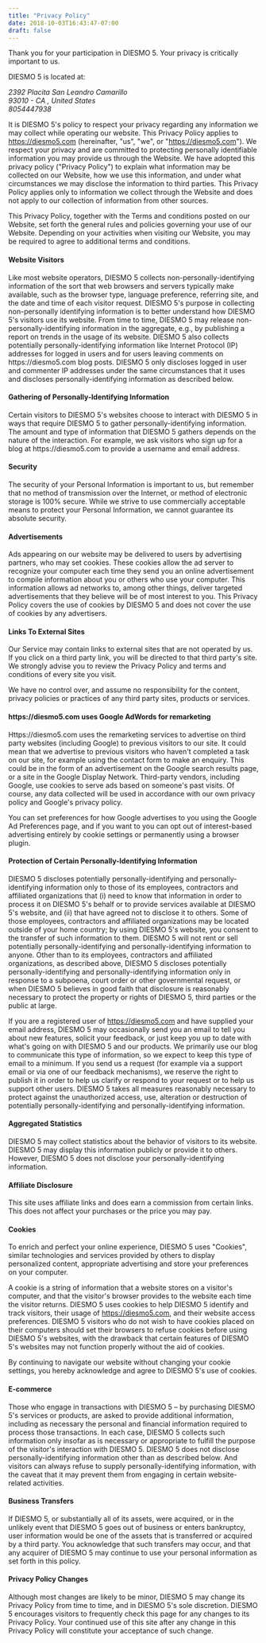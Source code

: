 ```yaml
---
title: "Privacy Policy"
date: 2018-10-03T16:43:47-07:00
draft: false
---
```


Thank you for your participation in DIESMO 5. Your privacy is critically important to us.

DIESMO 5 is located at:

<address>2392 Placita San Leandro Camarillo <br />93010 - CA , United States<br/>8054447938</address>

It is DIESMO 5's policy to respect your privacy regarding any information we may collect while operating our website. This Privacy Policy applies to <a href="https://diesmo5.com">https://diesmo5.com</a> (hereinafter, "us", "we", or "https://diesmo5.com"). We respect your privacy and are committed to protecting personally identifiable information you may provide us through the Website. We have adopted this privacy policy ("Privacy Policy") to explain what information may be collected on our Website, how we use this information, and under what circumstances we may disclose the information to third parties. This Privacy Policy applies only to information we collect through the Website and does not apply to our collection of information from other sources.

This Privacy Policy, together with the Terms and conditions posted on our Website, set forth the general rules and policies governing your use of our Website. Depending on your activities when visiting our Website, you may be required to agree to additional terms and conditions.

<h4 class="font-weight-bold text-dark pt-3">Website Visitors</h4>
Like most website operators, DIESMO 5 collects non-personally-identifying information of the sort that web browsers and servers typically make available, such as the browser type, language preference, referring site, and the date and time of each visitor request. DIESMO 5's purpose in collecting non-personally identifying information is to better understand how DIESMO 5's visitors use its website. From time to time, DIESMO 5 may release non-personally-identifying information in the aggregate, e.g., by publishing a report on trends in the usage of its website.
DIESMO 5 also collects potentially personally-identifying information like Internet Protocol (IP) addresses for logged in users and for users leaving comments on https://diesmo5.com blog posts. DIESMO 5 only discloses logged in user and commenter IP addresses under the same circumstances that it uses and discloses personally-identifying information as described below.

<h4 class="font-weight-bold text-dark pt-3">Gathering of Personally-Identifying Information</h4>
Certain visitors to DIESMO 5's websites choose to interact with DIESMO 5 in ways that require DIESMO 5 to gather personally-identifying information. The amount and type of information that DIESMO 5 gathers depends on the nature of the interaction. For example, we ask visitors who sign up for a blog at https://diesmo5.com to provide a username and email address.

<h4 class="font-weight-bold text-dark pt-3">Security</h4>
The security of your Personal Information is important to us, but remember that no method of transmission over the Internet, or method of electronic storage is 100% secure. While we strive to use commercially acceptable means to protect your Personal Information, we cannot guarantee its absolute security.

<h4 class="font-weight-bold text-dark pt-3">Advertisements</h4>
Ads appearing on our website may be delivered to users by advertising partners, who may set cookies. These cookies allow the ad server to recognize your computer each time they send you an online advertisement to compile information about you or others who use your computer. This information allows ad networks to, among other things, deliver targeted advertisements that they believe will be of most interest to you. This Privacy Policy covers the use of cookies by DIESMO 5 and does not cover the use of cookies by any advertisers.


<h4 class="font-weight-bold text-dark pt-3">Links To External Sites</h4>
Our Service may contain links to external sites that are not operated by us. If you click on a third party link, you will be directed to that third party's site. We strongly advise you to review the Privacy Policy and terms and conditions of every site you visit.

We have no control over, and assume no responsibility for the content, privacy policies or practices of any third party sites, products or services.
			
<h4 class="font-weight-bold text-dark pt-3">https://diesmo5.com uses Google AdWords for remarketing</h4>
Https://diesmo5.com uses the remarketing services to advertise on third party websites (including Google) to previous visitors to our site. It could mean that we advertise to previous visitors who haven't completed a task on our site, for example using the contact form to make an enquiry. This could be in the form of an advertisement on the Google search results page, or a site in the Google Display Network. Third-party vendors, including Google, use cookies to serve ads based on someone's past visits. Of course, any data collected will be used in accordance with our own privacy policy and Google's privacy policy.

You can set preferences for how Google advertises to you using the Google Ad Preferences page, and if you want to you can opt out of interest-based advertising entirely by cookie settings or permanently using a browser plugin.
			
<h4 class="font-weight-bold text-dark pt-3">Protection of Certain Personally-Identifying Information</h4>
DIESMO 5 discloses potentially personally-identifying and personally-identifying information only to those of its employees, contractors and affiliated organizations that (i) need to know that information in order to process it on DIESMO 5's behalf or to provide services available at DIESMO 5's website, and (ii) that have agreed not to disclose it to others. Some of those employees, contractors and affiliated organizations may be located outside of your home country; by using DIESMO 5's website, you consent to the transfer of such information to them. DIESMO 5 will not rent or sell potentially personally-identifying and personally-identifying information to anyone. Other than to its employees, contractors and affiliated organizations, as described above, DIESMO 5 discloses potentially personally-identifying and personally-identifying information only in response to a subpoena, court order or other governmental request, or when DIESMO 5 believes in good faith that disclosure is reasonably necessary to protect the property or rights of DIESMO 5, third parties or the public at large.

If you are a registered user of https://diesmo5.com and have supplied your email address, DIESMO 5 may occasionally send you an email to tell you about new features, solicit your feedback, or just keep you up to date with what's going on with DIESMO 5 and our products. We primarily use our blog to communicate this type of information, so we expect to keep this type of email to a minimum. If you send us a request (for example via a support email or via one of our feedback mechanisms), we reserve the right to publish it in order to help us clarify or respond to your request or to help us support other users. DIESMO 5 takes all measures reasonably necessary to protect against the unauthorized access, use, alteration or destruction of potentially personally-identifying and personally-identifying information.

<h4 class="font-weight-bold text-dark pt-3">Aggregated Statistics</h4>
DIESMO 5 may collect statistics about the behavior of visitors to its website. DIESMO 5 may display this information publicly or provide it to others. However, DIESMO 5 does not disclose your personally-identifying information.

<h4 class="font-weight-bold text-dark pt-3">Affiliate Disclosure</h4>
This site uses affiliate links and does earn a commission from certain links. This does not affect your purchases or the price you may pay.

<h4 class="font-weight-bold text-dark pt-3">Cookies</h4>
To enrich and perfect your online experience, DIESMO 5 uses "Cookies", similar technologies and services provided by others to display personalized content, appropriate advertising and store your preferences on your computer.

A cookie is a string of information that a website stores on a visitor's computer, and that the visitor's browser provides to the website each time the visitor returns. DIESMO 5 uses cookies to help DIESMO 5 identify and track visitors, their usage of https://diesmo5.com, and their website access preferences. DIESMO 5 visitors who do not wish to have cookies placed on their computers should set their browsers to refuse cookies before using DIESMO 5's websites, with the drawback that certain features of DIESMO 5's websites may not function properly without the aid of cookies.

By continuing to navigate our website without changing your cookie settings, you hereby acknowledge and agree to DIESMO 5's use of cookies.

<h4 class="font-weight-bold text-dark pt-3">E-commerce</h4>
Those who engage in transactions with DIESMO 5 – by purchasing DIESMO 5's services or products, are asked to provide additional information, including as necessary the personal and financial information required to process those transactions. In each case, DIESMO 5 collects such information only insofar as is necessary or appropriate to fulfill the purpose of the visitor's interaction with DIESMO 5. DIESMO 5 does not disclose personally-identifying information other than as described below. And visitors can always refuse to supply personally-identifying information, with the caveat that it may prevent them from engaging in certain website-related activities.

<h4 class="font-weight-bold text-dark pt-3">Business Transfers</h4>
If DIESMO 5, or substantially all of its assets, were acquired, or in the unlikely event that DIESMO 5 goes out of business or enters bankruptcy, user information would be one of the assets that is transferred or acquired by a third party. You acknowledge that such transfers may occur, and that any acquirer of DIESMO 5 may continue to use your personal information as set forth in this policy.

<h4 class="font-weight-bold text-dark pt-3">Privacy Policy Changes</h4>
Although most changes are likely to be minor, DIESMO 5 may change its Privacy Policy from time to time, and in DIESMO 5's sole discretion. DIESMO 5 encourages visitors to frequently check this page for any changes to its Privacy Policy. Your continued use of this site after any change in this Privacy Policy will constitute your acceptance of such change.